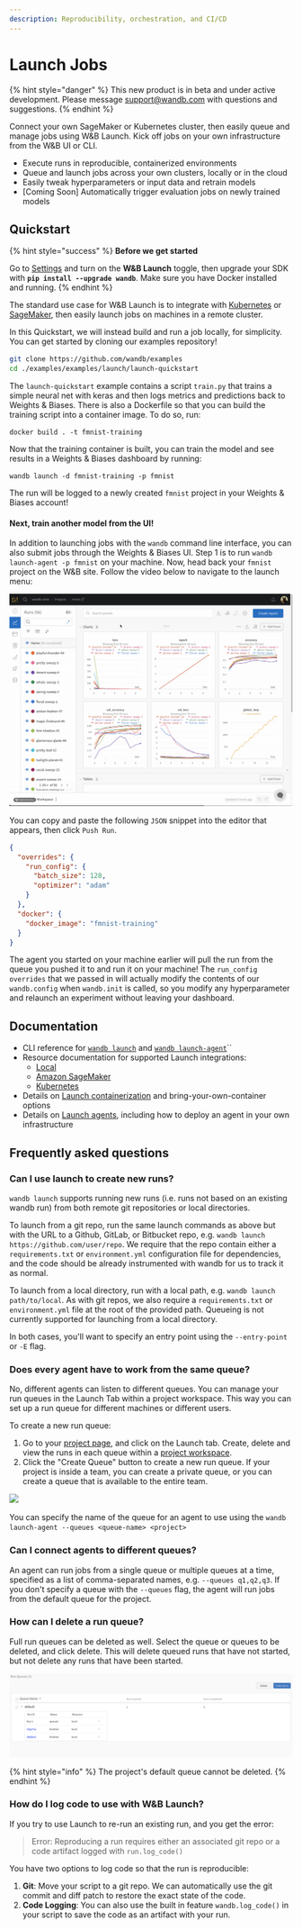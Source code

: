 ```yaml
---
description: Reproducibility, orchestration, and CI/CD
---
```


# Launch Jobs

{% hint style="danger" %}
This new product is in beta and under active development. Please message support@wandb.com with questions and suggestions.
{% endhint %}

Connect your own SageMaker or Kubernetes cluster, then easily queue and manage jobs using W\&B Launch. Kick off jobs on your own infrastructure from the W\&B UI or CLI.

* Execute runs in reproducible, containerized environments
* Queue and launch jobs across your own clusters, locally or in the cloud
* Easily tweak hyperparameters or input data and retrain models
* \[Coming Soon] Automatically trigger evaluation jobs on newly trained models

## Quickstart

{% hint style="success" %}
**Before we get started**

Go to [Settings](https://wandb.ai/settings) and turn on the **W\&B Launch** toggle, then upgrade your SDK with **`pip install --upgrade wandb`**. Make sure you have Docker installed and running.
{% endhint %}

The standard use case for W\&B Launch is to integrate with [Kubernetes](integrations/kubernetes.md) or [SageMaker](integrations/sagemaker.md), then easily launch jobs on machines in a remote cluster.

In this Quickstart, we will instead build and run a job locally, for simplicity. You can get started by cloning our examples repository!

```bash
git clone https://github.com/wandb/examples
cd ./examples/examples/launch/launch-quickstart
```

The `launch-quickstart` example contains a script `train.py` that trains a simple neural net with keras and then logs metrics and predictions back to Weights & Biases. There is also a Dockerfile so that you can build the training script into a container image. To do so, run:

```
docker build . -t fmnist-training
```

Now that the training container is built, you can train the model and see results in a Weights & Biases dashboard by running:

```
wandb launch -d fmnist-training -p fmnist
```

The run will be logged to a newly created `fmnist` project in your Weights & Biases account!

#### **Next, train another model from the UI!**

In addition to launching jobs with the `wandb` command line interface, you can also submit jobs through the Weights & Biases UI. Step 1 is to run `wandb launch-agent -p fmnist` on your machine. Now, head back your `fmnist` project on the W\&B site. Follow the video below to navigate to the launch menu:

![Opening the launch menu](<../../.gitbook/assets/2022-08-05 17.48.04.gif>)

You can copy and paste the following `JSON` snippet into the editor that appears, then click `Push Run`.

```json
{
  "overrides": {
    "run_config": {
      "batch_size": 128, 
      "optimizer": "adam"
    }
  },
  "docker": {
    "docker_image": "fmnist-training"
  }
}
```

The agent you started on your machine earlier will pull the run from the queue you pushed it to and run it on your machine! The `run_config` `overrides` that we passed in will actually modify the contents of our `wandb.config` when `wandb.init` is called, so you modify any hyperparameter and relaunch an experiment without leaving your dashboard.

## Documentation

* CLI reference for [`wandb launch`](../../ref/cli/wandb-launch.md) and [`wandb launch-agent`](../../ref/cli/wandb-launch-agent.md)\`\`
* Resource documentation for supported Launch integrations:
  * [Local](integrations/local.md)
  * [Amazon SageMaker](integrations/sagemaker.md)
  * [Kubernetes](integrations/kubernetes.md)
* Details on [Launch containerization](containers.md) and bring-your-own-container options
* Details on [Launch agents](agents.md), including how to deploy an agent in your own infrastructure

## Frequently asked questions

### Can I use launch to create new runs?

`wandb launch` supports running new runs (i.e. runs not based on an existing wandb run) from both remote git repositories or local directories.

To launch from a git repo, run the same launch commands as above but with the URL to a Github, GitLab, or Bitbucket repo, e.g. `wandb launch https://github.com/user/repo`. We require that the repo contain either a `requirements.txt` or `environment.yml` configuration file for dependencies, and the code should be already instrumented with wandb for us to track it as normal.

To launch from a local directory, run with a local path, e.g. `wandb launch path/to/local`. As with git repos, we also require a `requirements.txt` or `environment.yml` file at the root of the provided path. Queueing is not currently supported for launching from a local directory.

In both cases, you'll want to specify an entry point using the `--entry-point` or `-E` flag.

### Does every agent have to work from the same queue?

No, different agents can listen to different queues. You can manage your run queues in the Launch Tab within a project workspace. This way you can set up a run queue for different machines or different users.

To create a new run queue:

1. Go to your [project page](https://docs.wandb.ai/ref/app/pages/project-page), and click on the Launch tab. Create, delete and view the runs in each queue within a [project workspace](../../ref/app/pages/project-page.md#workspace-tab).
2. Click the "Create Queue" button to create a new run queue. If your project is inside a team, you can create a private queue, or you can create a queue that is available to the entire team.

![](<../../.gitbook/assets/image (149).png>)

You can specify the name of the queue for an agent to use using the `wandb launch-agent --queues <queue-name> <project>`

### Can I connect agents to different queues?

An agent can run jobs from a single queue or multiple queues at a time, specified as a list of comma-separated names, e.g. `--queues q1,q2,q3`. If you don't specify a queue with the `--queues` flag, the agent will run jobs from the default queue for the project.

### How can I delete a run queue?

Full run queues can be deleted as well. Select the queue or queues to be deleted, and click delete. This will delete queued runs that have not started, but not delete any runs that have been started.

![](<../../.gitbook/assets/image (151).png>)

{% hint style="info" %}
The project's default queue cannot be deleted.
{% endhint %}

### How do I log code to use with W\&B Launch?

If you try to use Launch to re-run an existing run, and you get the error:

> Error: Reproducing a run requires either an associated git repo or a code artifact logged with `run.log_code()`

You have two options to log code so that the run is reproducible:

1. **Git**: Move your script to a git repo. We can automatically use the git commit and diff patch to restore the exact state of the code.
2. **Code Logging**: You can also use the built in feature `wandb.log_code()` in your script to save the code as an artifact with your run.
